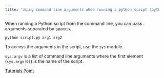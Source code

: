 ```yaml
---
title: 'Using command line arguments when running a python script (python)'
---
```

When running a Python script from the command line, you can pass arguments separated by spaces.

`python script.py arg1 arg2`

To access the arguments in the script, use the `sys` module.

`sys.argv` is a list of command line arguments where the first element (`sys.argv[0]`) is the name of the script.


[Tutorials Point](https://www.tutorialspoint.com/python/python_command_line_arguments.htm)